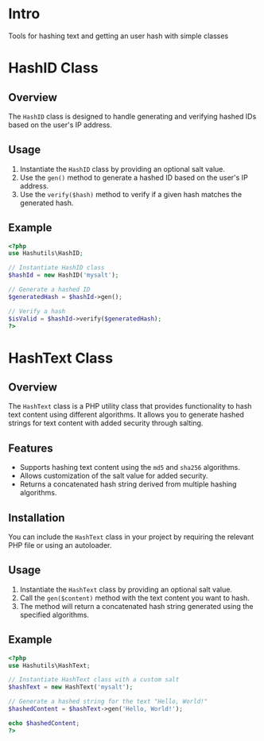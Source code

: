 # Intro

Tools for hashing text and getting an user hash with simple classes

# HashID Class

## Overview
The `HashID` class is designed to handle generating and verifying hashed IDs based on the user's IP address.

## Usage
1. Instantiate the `HashID` class by providing an optional salt value.
2. Use the `gen()` method to generate a hashed ID based on the user's IP address.
3. Use the `verify($hash)` method to verify if a given hash matches the generated hash.

## Example
```php
<?php
use Hashutils\HashID;

// Instantiate HashID class
$hashId = new HashID('mysalt');

// Generate a hashed ID
$generatedHash = $hashId->gen();

// Verify a hash
$isValid = $hashId->verify($generatedHash);
?>
```
# HashText Class

## Overview
The `HashText` class is a PHP utility class that provides functionality to hash text content using different algorithms. It allows you to generate hashed strings for text content with added security through salting.

## Features
- Supports hashing text content using the `md5` and `sha256` algorithms.
- Allows customization of the salt value for added security.
- Returns a concatenated hash string derived from multiple hashing algorithms.

## Installation
You can include the `HashText` class in your project by requiring the relevant PHP file or using an autoloader.

## Usage
1. Instantiate the `HashText` class by providing an optional salt value.
2. Call the `gen($content)` method with the text content you want to hash.
3. The method will return a concatenated hash string generated using the specified algorithms.

## Example
```php
<?php
use Hashutils\HashText;

// Instantiate HashText class with a custom salt
$hashText = new HashText('mysalt');

// Generate a hashed string for the text "Hello, World!"
$hashedContent = $hashText->gen('Hello, World!');

echo $hashedContent;
?>
```


